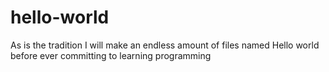 # hello-world

As is the tradition I will make an endless amount of files named Hello world before ever committing to learning programming
